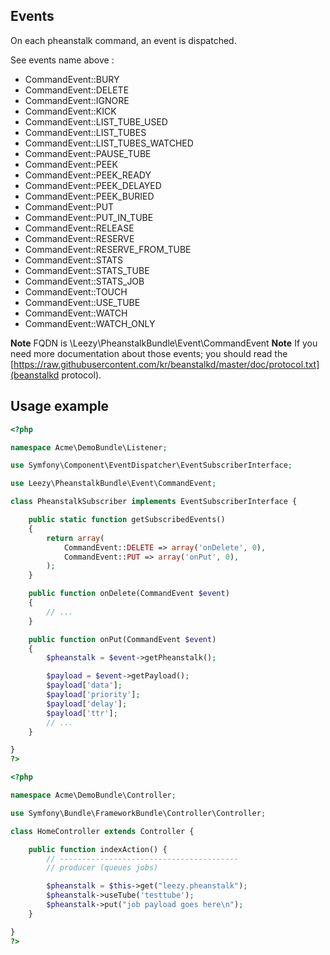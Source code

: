 ## Events

On each pheanstalk command, an event is dispatched.

See events name above :
* CommandEvent::BURY 
* CommandEvent::DELETE 
* CommandEvent::IGNORE 
* CommandEvent::KICK 
* CommandEvent::LIST_TUBE_USED 
* CommandEvent::LIST_TUBES 
* CommandEvent::LIST_TUBES_WATCHED 
* CommandEvent::PAUSE_TUBE 
* CommandEvent::PEEK 
* CommandEvent::PEEK_READY 
* CommandEvent::PEEK_DELAYED 
* CommandEvent::PEEK_BURIED 
* CommandEvent::PUT 
* CommandEvent::PUT_IN_TUBE 
* CommandEvent::RELEASE 
* CommandEvent::RESERVE 
* CommandEvent::RESERVE_FROM_TUBE 
* CommandEvent::STATS 
* CommandEvent::STATS_TUBE 
* CommandEvent::STATS_JOB 
* CommandEvent::TOUCH 
* CommandEvent::USE_TUBE 
* CommandEvent::WATCH 
* CommandEvent::WATCH_ONLY 

**Note** FQDN is \Leezy\PheanstalkBundle\Event\CommandEvent
**Note** If you need more documentation about those events; you should read the [https://raw.githubusercontent.com/kr/beanstalkd/master/doc/protocol.txt](beanstalkd protocol).

## Usage example

``` php
<?php

namespace Acme\DemoBundle\Listener;

use Symfony\Component\EventDispatcher\EventSubscriberInterface;

use Leezy\PheanstalkBundle\Event\CommandEvent;

class PheanstalkSubscriber implements EventSubscriberInterface {

    public static function getSubscribedEvents()
    {
        return array(
            CommandEvent::DELETE => array('onDelete', 0),
            CommandEvent::PUT => array('onPut', 0),
        );
    }

    public function onDelete(CommandEvent $event)
    {
        // ...
    }

    public function onPut(CommandEvent $event)
    {
        $pheanstalk = $event->getPheanstalk();

        $payload = $event->getPayload();
        $payload['data'];
        $payload['priority'];
        $payload['delay'];
        $payload['ttr'];
        // ...
    }

}
?>
```

``` php
<?php

namespace Acme\DemoBundle\Controller;

use Symfony\Bundle\FrameworkBundle\Controller\Controller;

class HomeController extends Controller {

    public function indexAction() {
        // ----------------------------------------
        // producer (queues jobs)

        $pheanstalk = $this->get("leezy.pheanstalk");
        $pheanstalk->useTube('testtube');
        $pheanstalk->put("job payload goes here\n");
    }

}
?>
```
